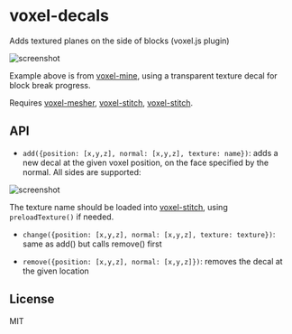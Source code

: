 # voxel-decals

Adds textured planes on the side of blocks (voxel.js plugin)

![screenshot](http://i.imgur.com/cTsVmaB.png "Screenshot decal")

Example above is from [voxel-mine](https://github.com/deathcap/voxel-mine), using
a transparent texture decal for block break progress.

Requires
[voxel-mesher](https://github.com/deathcap/voxel-mesher),
[voxel-stitch](https://github.com/deathcap/voxel-shader),
[voxel-stitch](https://github.com/deathcap/voxel-stitch).

## API

* `add({position: [x,y,z], normal: [x,y,z], texture: name})`: adds a new decal at the given
voxel position, on the face specified by the normal. All sides are supported:

![screenshot](http://i.imgur.com/df3jP1P.png "Screenshot sides")

The texture name should be loaded into [voxel-stitch](https://github.com/deathcap/voxel-stitch),
using `preloadTexture()` if needed.

* `change({position: [x,y,z], normal: [x,y,z], texture: texture})`: same as add() but calls remove() first

* `remove({position: [x,y,z], normal: [x,y,z]})`: removes the decal at the given location

## License

MIT

